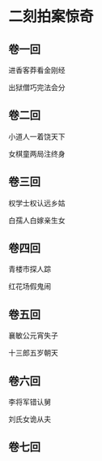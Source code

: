 # 二刻拍案惊奇

## 卷一回

进香客莽看金刚经

出狱僧巧完法会分

## 卷二回

小道人一着饶天下

女棋童两局注终身

## 卷三回

权学士权认远乡姑

白孺人白嫁亲生女

## 卷四回

青楼市探人踪

红花场假鬼闹

## 卷五回

襄敏公元宵失子

十三郎五岁朝天

## 卷六回

李将军错认舅

刘氏女诡从夫

## 卷七回

